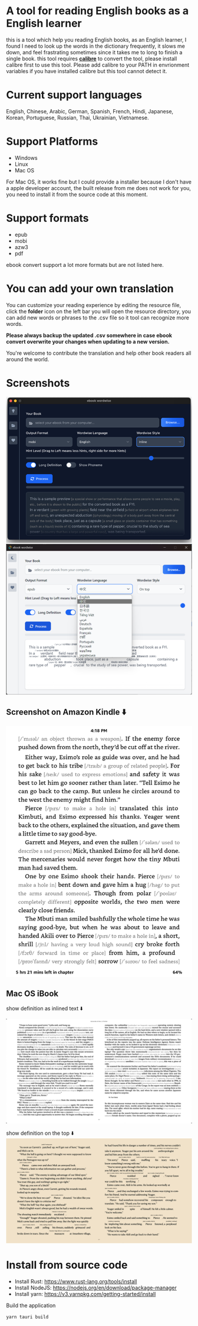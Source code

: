 # A tool for reading English books as a English learner
this is a tool which help you reading English books, as an English learner, I found I need to look up the words in the dictionary frequently, it slows me down, and feel frastrating sometimes since it takes me to long to finish a single book. this tool requires **[calibre](https://calibre-ebook.com/download)** to convert the tool, please install calibre first to use this tool.
Please add calibre to your PATH in envrionment variables if you have installed calibre but this tool cannot detect it.

# Current support languages
English, Chinese, Arabic, German, Spanish, French, Hindi, Japanese, Korean, Portuguese, Russian, Thai, Ukrainian, Vietnamese.

# Support Platforms
* Windows
* Linux
* Mac OS

For Mac OS, it works fine but I could provide a installer because I don't have a apple developer account, the built release from me does not work for you, you need to install it from the source code at this moment.

# Support formats
* epub
* mobi
* azw3
* pdf

ebook convert support a lot more formats but are not listed here.

# You can add your own translation
You can customize your reading experience by editing the resource file, click the **folder** icon on the left bar you will open the resource directory, you can add new words or phrases to the .csv file so it tool can recognize more words.

**Please always backup the updated .csv somewhere in case ebook convert overwrite your changes when updating to a new version.**

You're welcome to contribute the translation and help other book readers all around the world.

# Screenshots

![screenshot on Mac OS](examples/screenshot-macos.png)
![screenshot on Windows](examples/screenshot-windows.png)

## Screenshot on Amazon Kindle ⬇️

![Kindle](examples/kindle.png)

## Mac OS iBook

show definition as inlined text ⬇️

![MacOS Inline Style](examples/macos-inline.png)

show definition on the top ⬇️
![MacOS On Top Style](examples/macos-top.png)

# Install from source code
* Install Rust: https://www.rust-lang.org/tools/install
* Install NodeJS: https://nodejs.org/en/download/package-manager
* Install yarn: https://v3.yarnpkg.com/getting-started/install

Build the application
```bash
yarn tauri build
```